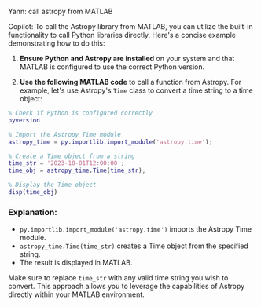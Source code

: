 Yann:
call astropy from MATLAB

Copilot:
To call the Astropy library from MATLAB, you can utilize the built-in functionality to call Python libraries directly. Here's a concise example demonstrating how to do this:

1. **Ensure Python and Astropy are installed** on your system and that MATLAB is configured to use the correct Python version.

2. **Use the following MATLAB code** to call a function from Astropy. For example, let's use Astropy's `Time` class to convert a time string to a time object:

```matlab
% Check if Python is configured correctly
pyversion

% Import the Astropy Time module
astropy_time = py.importlib.import_module('astropy.time');

% Create a Time object from a string
time_str = '2023-10-01T12:00:00';
time_obj = astropy_time.Time(time_str);

% Display the Time object
disp(time_obj)
```

### Explanation:
- `py.importlib.import_module('astropy.time')` imports the Astropy Time module.
- `astropy_time.Time(time_str)` creates a Time object from the specified string.
- The result is displayed in MATLAB.

Make sure to replace `time_str` with any valid time string you wish to convert. This approach allows you to leverage the capabilities of Astropy directly within your MATLAB environment.

